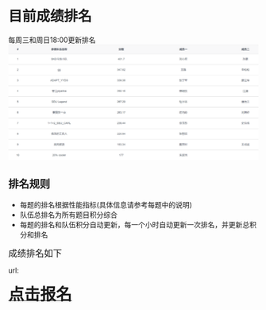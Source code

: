 # 目前成绩排名 
每周三和周日18:00更新排名
![](./images/526.png)

## **排名规则**
+ 每题的排名根据性能指标(具体信息请参考每题中的说明)
+ 队伍总排名为所有题目积分综合
+ 每题的排名和队伍积分自动更新，每一个小时自动更新一次排名，并更新总积分和排名


<font face="黑体" size = "4">成绩排名如下</font>

url:   


<a href="https://xupsh.github.io/ccc2021/upload.html"><font size="6" ><strong>点击报名</strong></font></a>
